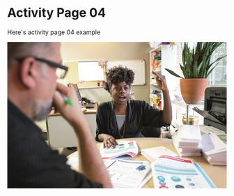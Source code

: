 # Activity Page 04

Here's activity page 04 example

![ActivityImage04](https://raw.githubusercontent.com/Vas-MSFT/building-solutions-with-dft/main/LabImages/ActivityImage04.png)
